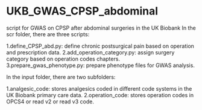 # UKB_GWAS_CPSP_abdominal
script for GWAS on CPSP after abdominal surgeries in the UK Biobank
In the scr folder, there are three scripts: 

1.define_CPSP_abd.py: define chronic postsurgical pain based on operation and prescription data.
2.add_operation_category.py: assign surgery category based on operation codes chapters.
3.prepare_gwas_phenotype.py: prepare phenotype files for GWAS analysis.

In the input folder, there are two subfolders:

1.analgesic_code: stores analgesics coded in different code systems in the UK Biobank primary care data.
2.operation_code: stores operation codes in OPCS4 or read v2 or read v3 code.

